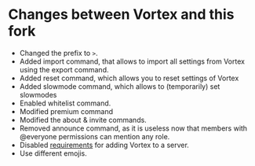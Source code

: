 
# Changes between Vortex and this fork
- Changed the prefix to `>`.
- Added import command, that allows to import all settings from Vortex using 
the export command.
- Added reset command, which allows you to reset settings of Vortex
- Added slowmode command, which allows to (temporarily) set slowmodes
- Enabled whitelist command.
- Modified premium command
- Modified the about & invite commands.
- Removed announce command, as it is useless now that members with @everyone
permissions can mention any role.
- Disabled 
[requirements](https://github.com/jagrosh/Vortex/wiki/Getting-Started#-requirements)
for adding Vortex to a server.
- Use different emojis.